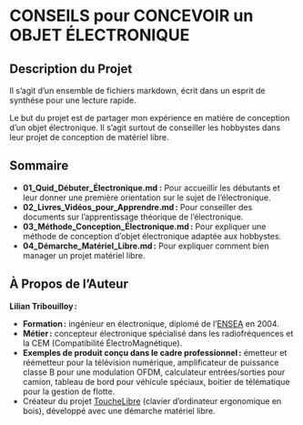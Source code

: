# CONSEILS pour CONCEVOIR un OBJET ÉLECTRONIQUE

## Description du Projet

Il s’agit d’un ensemble de fichiers markdown, écrit dans un esprit de synthése pour une lecture rapide.

Le but du projet est de partager mon expérience en matière de conception d’un objet électronique. Il s’agit surtout de conseiller les hobbystes dans leur projet de conception de matériel libre.


## Sommaire

* __01_Quid_Débuter_Électronique.md :__ Pour accueillir les débutants et leur donner une première orientation sur le sujet de l’électronique.
* __02_Livres_Vidéos_pour_Apprendre.md :__ Pour conseiller des documents sur l’apprentissage théorique de l’électronique.
* __03_Méthode_Conception_Électronique.md :__ Pour expliquer une méthode de conception d’objet électronique adaptée aux hobbystes.
* __04_Démarche_Matériel_Libre.md :__ Pour expliquer comment bien manager un projet matériel libre.


## À Propos de l’Auteur

__Lilian Tribouilloy :__

* __Formation :__ ingénieur en électronique, diplomé de l’[ENSEA](https://www.ensea.fr/fr) en 2004.
* __Métier :__ concepteur électronique spécialisé dans les radiofréquences et la CEM (Compatibilité ÉlectroMagnétique).
* __Exemples de produit conçu dans le cadre professionnel :__ émetteur et réémetteur pour la télévision numérique, amplificateur de puissance classe B pour une modulation OFDM, calculateur entrées/sorties pour camion, tableau de bord pour véhicule spéciaux, boitier de télématique pour la gestion de flotte.
* Créateur du projet [ToucheLibre](http://touchelibre.fr/) (clavier d’ordinateur ergonomique en bois), développé avec une démarche matériel libre.


